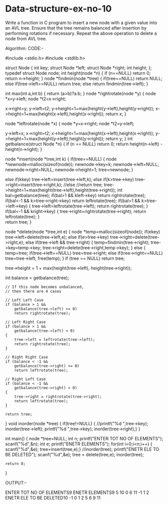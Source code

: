 # Data-structure-ex-no-10
Write a function in C program to insert a new node with a given value into an AVL tree. Ensure that the tree remains balanced after insertion by performing rotations if necessary. Repeat the above operation to delete a node from AVL tree. 

Algorithm:
   CODE:-

#include <stdio.h>
#include <stdlib.h>

struct Node 
{ 
    int key; 
    struct Node *left; 
    struct Node *right; 
    int height; 
}; 
typedef struct Node node;
int height(node *n)
{
    if (n==NULL)
        return 0;
    return n->height;
}
node *findmin(node *tree)
{ if(tree==NULL)
   return NULL;
 else if(tree->left==NULL)
     return tree;
  else
     return findmin(tree->left);
}

int max(int a,int b)
{ return (a>b)?a:b;
}
node *rightrotate(node *y)
{ node *x=y->left;
  node *t2=x->right;
  
  x->right=y;
  y->left=t2;
  y->height=1+max(height(y->left),height(y->right));
  x->height=1+max(height(x->left),height(x->right));
  return x;
}

node *leftrotate(node *x)
{ node *y=x->right;
  node *t2=y->left;
  
  y->left=x;
  x->right=t2;
  x->height=1+max(height(x->left),height(x->right));
  y->height=1+max(height(y->left),height(y->right));
  return y;
}
int getbalance(struct Node *n) 
{ 
    if (n == NULL) 
        return 0; 
    return height(n->left) - height(n->right); 
} 


node *insert(node *tree,int k)
{ if(tree==NULL)
  { node *newnode=malloc(sizeof(node));
    newnode->key=k;
    newnode->left=NULL;
    newnode->right=NULL;
    newnode->height=1;
    tree=newnode;
  }
    
  else if(k<tree->key)
       tree->left=insert(tree->left,k);
  else if(k>tree->key)
       tree->right=insert(tree->right,k);
  //else
      //return tree;
  tree->height=1+max(height(tree->left),height(tree->right));
  int bal=getbalance(tree);
  if(bal>1 && k<tree->left->key)
        return rightrotate(tree);
  if(bal<-1 && k>tree->right->key)
        return leftrotate(tree);
  if(bal>1 && k>tree->left->key)
  {     tree->left=leftrotate(tree->left);
        return rightrotate(tree);  }
  if(bal<-1 && k<tree->right->key)
  {     tree->right=rightrotate(tree->right);
        return leftrotate(tree);  }   
  return tree;
}

node *delete(node *tree,int e)
{  node *temp=malloc(sizeof(node));
   if(e<tree->key)
      tree->left=delete(tree->left,e);
   else if(e>tree->key)
      tree->right=delete(tree->right,e);
   else if(tree->left && tree->right)
    { temp=findmin(tree->right);
       tree->key=temp->key;
       tree->right=delete(tree->right,temp->key);
    }
   else
   { temp=tree;
     if(tree->left==NULL)
         tree=tree->right;
     else if(tree->right==NULL)
        tree=tree->left;
      free(temp);
   }
   if (tree == NULL)
        return tree;
   
   tree->height = 1 + max(height(tree->left), 
                           height(tree->right)); 
 
   int balance = getbalance(tree); 
 
    // If this node becomes unbalanced, 
    // then there are 4 cases 
 
    // Left Left Case 
    if (balance > 1 && 
        getbalance(tree->left) >= 0) 
        return rightrotate(tree); 
 
    // Left Right Case 
    if (balance > 1 && 
        getbalance(tree->left) < 0) 
    { 
        tree->left = leftrotate(tree->left); 
        return rightrotate(tree); 
    } 
 
    // Right Right Case 
    if (balance < -1 && 
        getbalance(tree->right) <= 0) 
        return leftrotate(tree); 
 
    // Right Left Case 
    if (balance < -1 && 
        getbalance(tree->right) > 0) 
    { 
        tree->right = rightrotate(tree->right); 
        return leftrotate(tree); 
    } 
 
    return tree; 
}
void inorder(node *tree)
{ if(tree!=NULL)
  { //printf("%d ",tree->key);
    inorder(tree->left);
    printf("%d ",tree->key);
    inorder(tree->right);}
}

int main()
{
    node *tree=NULL;
    int n;
    printf("ENTER TOT NO OF ELEMENTS");
    scanf("%d",&n);
    int e;
    printf("ENETR ELEMENTS");
    for(int i=0;i<n;i++)
    {    scanf("%d",&e);
        tree=insert(tree,e);}
    //inorder(tree);
    printf("ENETR ELE TO BE DELETED");
    scanf("%d",&e);
    tree = delete(tree,e); 
    inorder(tree);
    

    return 0;
}

OUTPUT:-

 ENTER TOT NO OF ELEMENTS9
ENETR ELEMENTS9 5 10 0 6 11 -1 1 2
ENETR ELE TO BE DELETED10
-1 0 1 2 5 6 9 11
